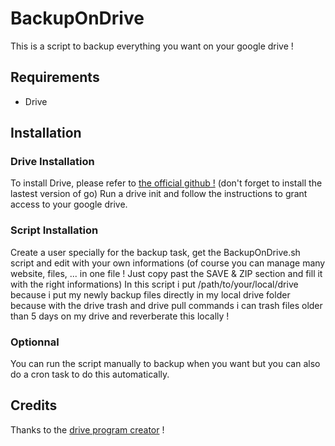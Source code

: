 # BackupOnDrive
This is a script to backup everything you want on your google drive !

## Requirements
- Drive

## Installation
### Drive Installation
To install Drive, please refer to [the official github !](https://github.com/odeke-em/drive) (don't forget to install the lastest version of go)
Run a drive init and follow the instructions to grant access to your google drive.

### Script Installation
Create a user specially for the backup task, get the BackupOnDrive.sh script and edit with your own informations (of course you can manage many website, files, ... in one file ! Just copy past the SAVE & ZIP section and fill it with the right informations)
In this script i put /path/to/your/local/drive because i put my newly backup files directly in my local drive folder because with the drive trash and drive pull commands i can trash files older than 5 days on my drive and reverberate this locally !

### Optionnal
You can run the script manually to backup when you want but you can also do a cron task to do this automatically.

## Credits
Thanks to the [drive program creator](https://github.com/odeke-em/drive) !

